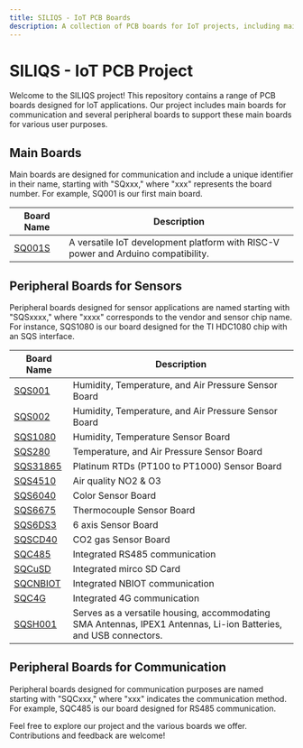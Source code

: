 ```yaml
---
title: SILIQS - IoT PCB Boards
description: A collection of PCB boards for IoT projects, including main boards with communication capabilities and various peripheral boards.
---
```


# SILIQS - IoT PCB Project

Welcome to the SILIQS project! This repository contains a range of PCB boards designed for IoT applications. Our project includes main boards for communication and several peripheral boards to support these main boards for various user purposes.

## Main Boards

Main boards are designed for communication and include a unique identifier in their name, starting with "SQxxx," where "xxx" represents the board number. For example, SQ001 is our first main board.

| Board Name       | Description                                 |
| ---------------- | ------------------------------------------- |
| [SQ001S](sq001s.md) | A versatile IoT development platform with RISC-V power and Arduino compatibility. |

## Peripheral Boards for Sensors

Peripheral boards designed for sensor applications are named starting with "SQSxxxx," where "xxxx" corresponds to the vendor and sensor chip name. For instance, SQS1080 is our board designed for the TI HDC1080 chip with an SQS interface.

| Board Name       | Description                                 |
| ---------------- | ------------------------------------------- |
| [SQS001](./sqs001/sqs001.md) | Humidity, Temperature, and Air Pressure Sensor Board |
| [SQS002](./sqs002/sqs002.md) | Humidity, Temperature, and Air Pressure Sensor Board |
| [SQS1080](./sqs1080/sqs1080.md) | Humidity, Temperature Sensor Board |
| [SQS280](./sqs280/sqs280.md) | Temperature, and Air Pressure Sensor Board |
| [SQS31865](./sqs31865/sqs31865.md) | Platinum RTDs (PT100 to PT1000) Sensor Board |
| [SQS4510](./sqs4510/sqs4510.md) | Air quality NO2 & O3 |
| [SQS6040](./sqs6040/sqs6040.md) | Color Sensor Board |
| [SQS6675](./sqs6675/sqs6675.md) | Thermocouple Sensor Board |
| [SQS6DS3](./sqs6ds3/sqs6ds3.md) | 6 axis Sensor Board  |
| [SQSCD40](./sqscd40/sqscd40.md) | CO2 gas Sensor Board |
| [SQC485](./sqc485/sqc485.md) | Integrated RS485 communication |
| [SQCuSD](./sqcusd/sqcusd.md) | Integrated mirco SD Card |
| [SQCNBIOT](./sqcnbiot/sqcnbiot.md) | Integrated NBIOT communication |
| [SQC4G](./sqc4g/sqc4g.md) | Integrated 4G communication |
| [SQSH001](./sqsh001/sqsh001.md) | Serves as a versatile housing, accommodating SMA Antennas, IPEX1 Antennas, Li-ion Batteries, and USB connectors. |

## Peripheral Boards for Communication

Peripheral boards designed for communication purposes are named starting with "SQCxxx," where "xxx" indicates the communication method. For example, SQC485 is our board designed for RS485 communication.

Feel free to explore our project and the various boards we offer. Contributions and feedback are welcome!

